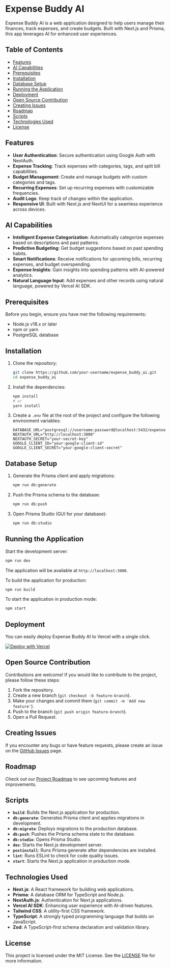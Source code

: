# Expense Buddy AI

Expense Buddy AI is a web application designed to help users manage their finances, track expenses, and create budgets. Built with Next.js and Prisma, this app leverages AI for enhanced user experiences.

## Table of Contents
- [Features](#features)
- [AI Capabilities](#ai-capabilities)
- [Prerequisites](#prerequisites)
- [Installation](#installation)
- [Database Setup](#database-setup)
- [Running the Application](#running-the-application)
- [Deployment](#deployment)
- [Open Source Contribution](#open-source-contribution)
- [Creating Issues](#creating-issues)
- [Roadmap](#roadmap)
- [Scripts](#scripts)
- [Technologies Used](#technologies-used)
- [License](#license)

## Features
- **User Authentication**: Secure authentication using Google Auth with NextAuth.
- **Expense Tracking**: Track expenses with categories, tags, and split bill capabilities.
- **Budget Management**: Create and manage budgets with custom categories and tags.
- **Recurring Expenses**: Set up recurring expenses with customizable frequencies.
- **Audit Logs**: Keep track of changes within the application.
- **Responsive UI**: Built with Next.js and NextUI for a seamless experience across devices.

## AI Capabilities
- **Intelligent Expense Categorization**: Automatically categorize expenses based on descriptions and past patterns.
- **Predictive Budgeting**: Get budget suggestions based on past spending habits.
- **Smart Notifications**: Receive notifications for upcoming bills, recurring expenses, and budget overspending.
- **Expense Insights**: Gain insights into spending patterns with AI-powered analytics.
- **Natural Language Input**: Add expenses and other records using natural language, powered by Vercel AI SDK.

## Prerequisites
Before you begin, ensure you have met the following requirements:
- Node.js v18.x or later
- npm or yarn
- PostgreSQL database

## Installation
1. Clone the repository:
   ```bash
   git clone https://github.com/your-username/expense_buddy_ai.git
   cd expense_buddy_ai
   ```

2. Install the dependencies:
   ```bash
   npm install
   # or
   yarn install
   ```

3. Create a `.env` file at the root of the project and configure the following environment variables:
   ```env
   DATABASE_URL="postgresql://username:password@localhost:5432/expense_buddy_ai"
   NEXTAUTH_URL="http://localhost:3000"
   NEXTAUTH_SECRET="your-secret-key"
   GOOGLE_CLIENT_ID="your-google-client-id"
   GOOGLE_CLIENT_SECRET="your-google-client-secret"
   ```

## Database Setup
1. Generate the Prisma client and apply migrations:
   ```bash
   npm run db:generate
   ```

2. Push the Prisma schema to the database:
   ```bash
   npm run db:push
   ```

3. Open Prisma Studio (GUI for your database):
   ```bash
   npm run db:studio
   ```

## Running the Application
Start the development server:
```bash
npm run dev
```
The application will be available at `http://localhost:3000`.

To build the application for production:
```bash
npm run build
```

To start the application in production mode:
```bash
npm start
```

## Deployment
You can easily deploy Expense Buddy AI to Vercel with a single click.

[![Deploy with Vercel](https://vercel.com/button)](https://vercel.com/new)

## Open Source Contribution
Contributions are welcome! If you would like to contribute to the project, please follow these steps:
1. Fork the repository.
2. Create a new branch (`git checkout -b feature-branch`).
3. Make your changes and commit them (`git commit -m 'Add new feature'`).
4. Push to the branch (`git push origin feature-branch`).
5. Open a Pull Request.

## Creating Issues
If you encounter any bugs or have feature requests, please create an issue on the [GitHub Issues](https://github.com/your-username/expense_buddy_ai/issues) page.

## Roadmap
Check out our [Project Roadmap](https://github.com/your-username/expense_buddy_ai/projects) to see upcoming features and improvements.

## Scripts
- **`build`**: Builds the Next.js application for production.
- **`db:generate`**: Generates Prisma client and applies migrations in development.
- **`db:migrate`**: Deploys migrations to the production database.
- **`db:push`**: Pushes the Prisma schema state to the database.
- **`db:studio`**: Opens Prisma Studio.
- **`dev`**: Starts the Next.js development server.
- **`postinstall`**: Runs Prisma generate after dependencies are installed.
- **`lint`**: Runs ESLint to check for code quality issues.
- **`start`**: Starts the Next.js application in production mode.

## Technologies Used
- **Next.js**: A React framework for building web applications.
- **Prisma**: A database ORM for TypeScript and Node.js.
- **NextAuth.js**: Authentication for Next.js applications.
- **Vercel AI SDK**: Enhancing user experience with AI-driven features.
- **Tailwind CSS**: A utility-first CSS framework.
- **TypeScript**: A strongly typed programming language that builds on JavaScript.
- **Zod**: A TypeScript-first schema declaration and validation library.

## License
This project is licensed under the MIT License. See the [LICENSE](LICENSE) file for more information.

